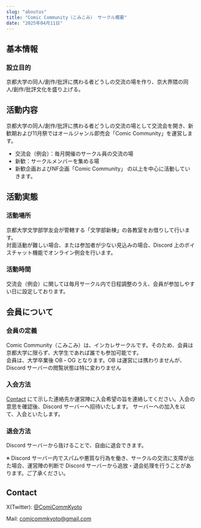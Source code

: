 ```yaml
---
slug: "aboutus"
title: "Comic Community（こみこみ） サークル概要"
date: "2025年04月11日"
---
```


##  基本情報
### 設立目的
京都大学の同人/創作/批評に携わる者どうしの交流の場を作り、京大界隈の同人/創作/批評文化を盛り上げる。

## 活動内容
京都大学の同人/創作/批評に携わる者どうしの交流の場として交流会を開き、新歓期および11月祭ではオールジャンル即売会「Comic Community」を運営します。
- 交流会（例会）：毎月開催のサークル員の交流の場
- 新歓：サークルメンバーを集める場
- 新歓企画およびNF企画「Comic Community」
の以上を中心に活動していきます。

## 活動実態
### 活動場所
京都大学文学部学友会が管轄する「文学部新棟」の各教室をお借りして行います。\
対面活動が難しい場合、または参加者が少ない見込みの場合、Discord 上のボイスチャット機能でオンライン例会を行います。

### 活動時間
交流会（例会）に関しては毎月サークル内で日程調整のうえ、会員が参加しやすい日に設定しております。

## 会員について
### 会員の定義
Comic Community（こみこみ）は、インカレサークルです。そのため、会員は京都大学に限らず、大学生であれば誰でも参加可能です。\
会員は、大学卒業後 OB・OG となります。OB は運営には携わりませんが、Discord サーバーの閲覧状態は特に変わりません

### 入会方法
[Contact](#contact) にて示した連絡先か運営陣に入会希望の旨を連絡してください。入会の意思を確認後、Discord サーバーへ招待いたします。
サーバーへの加入を以て、入会といたします。

### 退会方法
Discord サーバーから抜けることで、自由に退会できます。

※ Discord サーバー内でスパムや悪質な行為を働き、サークルの交流に支障が出た場合、運営陣の判断で Discord サーバーから追放・退会処理を行うことがあります。ご了承ください。

## Contact
X(Twitter): [@ComiCommKyoto](https://x.com/comicommkyoto)

Mail:  comicommkyoto@gmail.com

<!-- Comic Community、通称こみこみは

過去の出展団体については[昨年度のサークルカット一覧](../circlecut)をご覧ください． -->